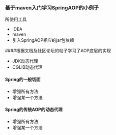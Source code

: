 ### 基于maven入门学习SpringAOP的小例子

所使用工具
* IDEA
* maven
* 引入SpringAOP相应的jar包依赖

####根据文档及社区论坛的帖子学习了AOP底层的实现
* JDK动态代理
* CGLIB动态代理

#### Spring的一般切面
* 增强所有方法
* 增强某一个方法

#### Spring的传统AOP的动态代理
* 增强所有方法
* 增强某一个方法